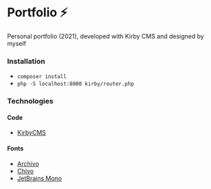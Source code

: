# Portfolio ⚡️

Personal portfolio (2021), developed with Kirby CMS and designed by myself

### Installation

-   `composer install`
-   `php -S localhost:8000 kirby/router.php`

### Technologies

#### Code

-   [KirbyCMS](https://getkirby.com/)

#### Fonts

-   [Archivo](https://fonts.google.com/specimen/Archivo)
-   [Chivo](https://fonts.google.com/specimen/Chivo)
-   [JetBrains Mono](https://www.jetbrains.com/fr-fr/lp/mono/)
